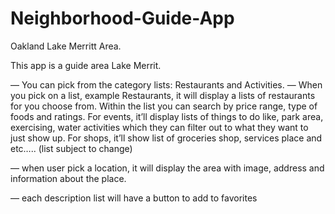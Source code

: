 # Neighborhood-Guide-App

Oakland Lake Merritt Area. 

This app is a guide area Lake Merrit.

—  You can pick from the category lists: Restaurants and Activities.
—  When you pick on a list, example Restaurants, it will display a lists of restaurants for you choose from. Within the list you can search by price range, type of foods and ratings. For events, it’ll display lists of things to do like, park area, exercising, water activities which they can filter out to what they want to just show up. For shops, it’ll show list of groceries shop, services place  and etc….. (list subject to change) 

— when user pick a location, it will display the area with image, address and information about the place.

— each description list will have a button to add to favorites
